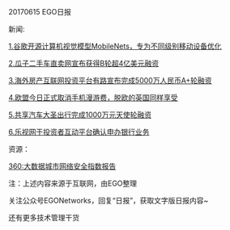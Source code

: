 20170615 EGO日报

新闻:

[1.谷歌开源计算机视觉模型MobileNets，专为不同级别移动设备优化](https://www.leiphone.com/news/201706/e7NO9PNiOpzlOTnH.html)

[2.瓜子二手车直卖网宣布获得B轮超4亿美元融资](http://www.iyiou.com/p/47881)

[3.海外房产互联网投资平台有路宣布完成5000万人民币A+轮融资](http://36kr.com/p/5079707.html?ktm_source=feed)

[4.欧盟今日正式取消手机漫游费，脱欧的英国同样享受](http://tech.qq.com/a/20170615/018116.htm)

[5.共享汽车大圣出行完成1000万元天使轮融资](http://www.iterduo.com/zixun/27450.html)

[6.乐视网于投资者互动平台确认申办银行业务](http://www.pingwest.com/wire/leshi-8/)

资源：

[360:大数据城市网络安全指数报告](http://zt.360.cn/1101061855.php?dtid=1101062514&did=210281684)

注：上述内容来源于互联网，由EGO整理

关注公众号EGONetworks，回复“日报”，获取文字版日报内容~

还有更多技术管理干货
